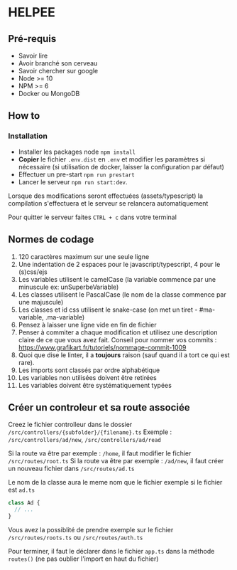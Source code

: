 # HELPEE

## Pré-requis
- Savoir lire
- Avoir branché son cerveau
- Savoir chercher sur google
- Node >= 10
- NPM >= 6
- Docker ou MongoDB

## How to
### Installation
- Installer les packages node `npm install`
- **Copier** le fichier `.env.dist` en `.env` et modifier les paramètres si nécessaire (si utilisation
de docker, laisser la configuration par défaut)
- Effectuer un pre-start `npm run prestart`
- Lancer le serveur `npm run start:dev`.

Lorsque des modifications seront effectuées (assets/typescript) la compilation s'effectuera et le serveur
se relancera automatiquement

Pour quitter le serveur faites `CTRL + c` dans votre terminal

## Normes de codage
1. 120 caractères maximum sur une seule ligne
2. Une indentation de 2 espaces pour le javascript/typescript, 4 pour le (s)css/ejs
3. Les variables utilisent le camelCase (la variable commence par une minuscule ex: unSuperbeVariable)
4. Les classes utilisent le PascalCase (le nom de la classe commence par une majuscule)
5. Les classes et id css utilisent le snake-case (on met un tiret _-_ #ma-variable, .ma-variable)
6. Pensez à laisser une ligne vide en fin de fichier
7. Penser à commiter a chaque modification et utilisez une description claire de ce que vous avez fait.
Conseil pour nommer vos commits : https://www.grafikart.fr/tutoriels/nommage-commit-1009
8. Quoi que dise le linter, il a **toujours** raison (sauf quand il a tort ce qui est rare).
9. Les imports sont classés par ordre alphabétique
10. Les variables non utilisées doivent être retirées
11. Les variables doivent être systématiquement typées

## Créer un controleur et sa route associée
Creez le fichier controlleur dans le dossier `/src/controllers/{subfolder}/{filename}.ts`
Exemple : `/src/controllers/ad/new`, `/src/controllers/ad/read`

Si la route va être par exemple : `/home`, il faut modifier le fichier `/src/routes/root.ts`
Si la route va être par exemple : `/ad/new`, il faut créer un nouveau fichier dans `/src/routes/ad.ts`

Le nom de la classe aura le meme nom que le fichier exemple si le fichier est `ad.ts`

```typescript
class Ad {
  // ...
}
``` 
Vous avez la possiblité de prendre exemple sur le fichier `/src/routes/roots.ts` ou `/src/routes/auth.ts`

Pour terminer, il faut le déclarer dans le fichier `app.ts` dans la méthode `routes()`
(ne pas oublier l'import en haut du fichier)


